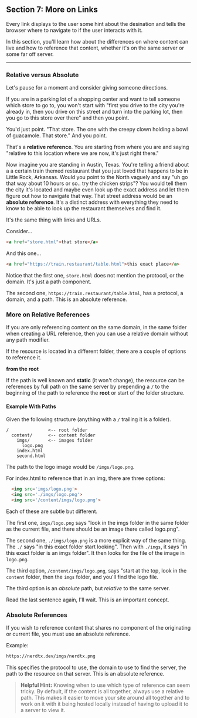 ## Section 7: More on Links

Every link displays to the user some hint about the desination and tells the
browser where to navigate to if the user interacts with it.

In this section, you'll learn how about the differences on where content can
live and how to reference that content, whether it's on the same server or some
far off server.

---

### Relative versus Absolute

Let's pause for a moment and consider giving someone directions.

If you are in a parking lot of a shopping center and want to tell someone which
store to go to, you won't start with "first you drive to the city you're already
in, then you drive on this street and turn into the parking lot, then you go to
this store over there" and then you point.

You'd just point.  "That store. The one with the creepy clown holding a bowl of
guacamole. That store." And you point.

That's a **relative reference**.  You are starting from where you are and saying
"relative to this location where we are now, it's just right there."

Now imagine you are standing in Austin, Texas. You're telling a friend about a
a certain train themed restaurant that you just loved that happens to be in
Little Rock, Arkansas.  Would you point to the North vaguely and say "uh go
that way about 10 hours or so.. try the chicken strips"?  You would tell them
the city it's located and maybe even look up the exact address and let them
figure out how to navigate that way.  That street address would be an **absolute
reference**.  It's a distinct address with everything they need to know to be
able to look up the restaurant themselves and find it.

It's the same thing with links and URLs.

Consider...

```html
<a href="store.html">that store</a>
```

And this one...

```html
<a href="https://train.restaurant/table.html">this exact place</a>
```

Notice that the first one, `store.html` does not mention the protocol, or the
domain.  It's just a path component.

The second one, `https://train.restaurant/table.html`, has a protocol, a domain,
and a path. This is an absolute reference.

### More on Relative References

If you are only referencing content on the same domain, in the same folder when
creating a URL reference, then you can use a relative domain without any path
modifier.

If the resource is located in a different folder, there are a couple of options
to reference it.

**from the root**

If the path is well known and **static** (it won't change), the resource can be
references by full path on the same server by prepending a `/` to the beginning
of the path to reference the **root** or start of the folder structure.

#### Example With Paths

Given the following structure (anything with a `/` trailing it is a folder).

```text
/               <-- root folder
  content/      <-- content folder
    imgs/       <-- images folder
      logo.png
    index.html
    second.html
```

The path to the logo image would be `/imgs/logo.png`.

For index.html to reference that in an img, there are three options:

```html
  <img src='imgs/logo.png'>
  <img src='./imgs/logo.png'>
  <img src='/content/imgs/logo.png'>
```

Each of these are subtle but different.

The first one, `imgs/logo.png` says "look in the imgs folder in the same folder
as the current file, and there should be an image there called logo.png".

The second one, `./imgs/logo.png` is a more explicit way of the same thing. The
`./` says "in this exact folder start looking". Then with `./imgs`, it says "in
this exact folder is an imgs folder".  It then looks for the file of the image
in `logo.png`.

The third option, `/content/imgs/logo.png`, says "start at the top, look in the
`content` folder, then the `imgs` folder, and you'll find the logo file.

The third option is an _absolute_ path, but _relative_ to the same server.

Read the last sentence again, I'll wait.  This is an important concept.

### Absolute References

If you wish to reference content that shares no component of the originating or
current file, you must use an absolute reference.

Example:

```html
https://nerdtx.dev/imgs/nerdtx.png
```

This specifies the protocol to use, the domain to use to find the server, the
path to the resource on that server.  This is an absolute reference.

> **Helpful Hint:**
> Knowing when to use which type of reference can seem tricky. By default, if
> the content is all together, always use a relative path. This makes it easier
> to move your site around all together and to work on it with it being hosted
> locally instead of having to upload it to a server to view it.


